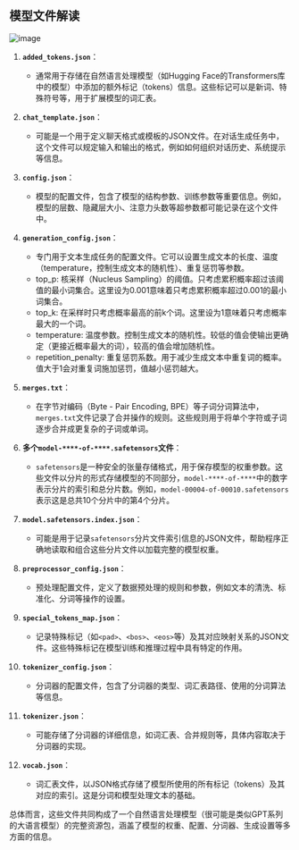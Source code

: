 
## 模型文件解读
![image](https://github.com/user-attachments/assets/8ce28fbf-873b-46c6-b7ef-ad0e648ce041)


1. **`added_tokens.json`**：
   - 通常用于存储在自然语言处理模型（如Hugging Face的Transformers库中的模型）中添加的额外标记（tokens）信息。这些标记可以是新词、特殊符号等，用于扩展模型的词汇表。

2. **`chat_template.json`**：
   - 可能是一个用于定义聊天格式或模板的JSON文件。在对话生成任务中，这个文件可以规定输入和输出的格式，例如如何组织对话历史、系统提示等信息。

3. **`config.json`**：
   - 模型的配置文件，包含了模型的结构参数、训练参数等重要信息。例如，模型的层数、隐藏层大小、注意力头数等超参数都可能记录在这个文件中。

4. **`generation_config.json`**：
   - 专门用于文本生成任务的配置文件。它可以设置生成文本的长度、温度（temperature，控制生成文本的随机性）、重复惩罚等参数。
   - top_p: 核采样（Nucleus Sampling）的阈值。只考虑累积概率超过该阈值的最小词集合。这里设为0.001意味着只考虑累积概率超过0.001的最小词集合。
   - top_k: 在采样时只考虑概率最高的前k个词。这里设为1意味着只考虑概率最大的一个词。
   - temperature: 温度参数。控制生成文本的随机性。较低的值会使输出更确定（更接近概率最大的词），较高的值会增加随机性。
   - repetition_penalty: 重复惩罚系数。用于减少生成文本中重复词的概率。值大于1会对重复词施加惩罚，值越小惩罚越大。

5. **`merges.txt`**：
   - 在字节对编码（Byte - Pair Encoding, BPE）等子词分词算法中，`merges.txt`文件记录了合并操作的规则。这些规则用于将单个字符或子词逐步合并成更复杂的子词或单词。

6. **多个`model-****-of-****.safetensors`文件**：
   - `safetensors`是一种安全的张量存储格式，用于保存模型的权重参数。这些文件以分片的形式存储模型的不同部分，`model-****-of-****`中的数字表示分片的索引和总分片数。例如，`model-00004-of-00010.safetensors`表示这是总共10个分片中的第4个分片。

7. **`model.safetensors.index.json`**：
   - 可能是用于记录`safetensors`分片文件索引信息的JSON文件，帮助程序正确地读取和组合这些分片文件以加载完整的模型权重。

8. **`preprocessor_config.json`**：
   - 预处理配置文件，定义了数据预处理的规则和参数，例如文本的清洗、标准化、分词等操作的设置。

9. **`special_tokens_map.json`**：
   - 记录特殊标记（如`<pad>`、`<bos>`、`<eos>`等）及其对应映射关系的JSON文件。这些特殊标记在模型训练和推理过程中具有特定的作用。

10. **`tokenizer_config.json`**：
    - 分词器的配置文件，包含了分词器的类型、词汇表路径、使用的分词算法等信息。

11. **`tokenizer.json`**：
    - 可能存储了分词器的详细信息，如词汇表、合并规则等，具体内容取决于分词器的实现。

12. **`vocab.json`**：
    - 词汇表文件，以JSON格式存储了模型所使用的所有标记（tokens）及其对应的索引。这是分词和模型处理文本的基础。

总体而言，这些文件共同构成了一个自然语言处理模型（很可能是类似GPT系列的大语言模型）的完整资源包，涵盖了模型的权重、配置、分词器、生成设置等多方面的信息。
